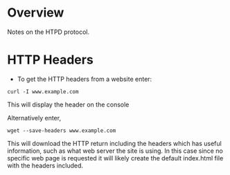 # Overview

Notes on the HTPD protocol.

# HTTP Headers

* To get the HTTP headers from a website enter:

```
curl -I www.example.com
```
This will display the header on the console

Alternatively enter,

```
wget --save-headers www.example.com
```

This will download the HTTP return including the headers which has useful information, such as what web server the site is using.  In this case since no
specific web page is requested it will likely create the default index.html file with the headers included.
